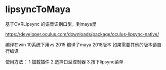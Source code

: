 # lipsyncToMaya

基于OVRLipsync 的语音识别口型，到maya里

https://developer.oculus.com/downloads/package/oculus-lipsync-native/

编译在win 10系统下用vs 2015 编译了maya 2018版本
如果需要其他的版本请自行编译



使用方法：
  1.加载插件
  2.选择口型控制器
  3.按下lipsync菜单
  
